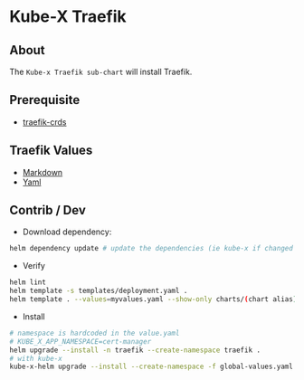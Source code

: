 # Kube-X Traefik 


## About
The `Kube-x Traefik sub-chart` will install Traefik. 

## Prerequisite

* [traefik-crds](../traefik-crds/README.md)

## Traefik Values

* [Markdown](https://github.com/traefik/traefik-helm-chart/blob/master/traefik/VALUES.md)
* [Yaml](https://github.com/traefik/traefik-helm-chart/blob/master/traefik/values.yaml)


## Contrib / Dev

* Download dependency:
```bash
helm dependency update # update the dependencies (ie kube-x if changed version or not)
```
* Verify
```bash
helm lint
helm template -s templates/deployment.yaml .
helm template . --values=myvalues.yaml --show-only charts/(chart alias)/templates/deployment.yaml
```
* Install
```bash
# namespace is hardcoded in the value.yaml
# KUBE_X_APP_NAMESPACE=cert-manager
helm upgrade --install -n traefik --create-namespace traefik .
# with kube-x
kube-x-helm upgrade --install --create-namespace -f global-values.yaml  traefik .
```
